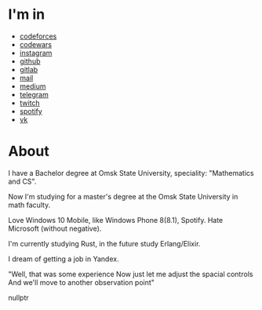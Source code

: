 # I'm in
  - [codeforces](https://www.codeforces.com/profile/WhoIsPrivalov "Codeforces (sponsored by Telegram)")
  - [codewars](https://www.codewars.com/users/NotAPattern "Codewars")
  - [instagram](https://www.instagram.com/NotAPattern1 "Instagram")
  - [github](https://www.github.com/NotAPattern "GitHub")
  - [gitlab](https://www.gitlab.com/NotAPattern "GitLab")
  - [mail](mailto:nikita.karatsev@gmail.com "Gmail")
  - [medium](https://www.medium.com/@notapattern "Medium")
  - [telegram](https://www.t.me/NotAPattern "Telegram")
  - [twitch](https://www.twitch.tv/notapattern "Twitch")
  - [spotify](https://open.spotify.com/user/ilz2empiateqi06y9t6nvu3nv "Spotify")  
  - [vk](https://www.vk.com/NotAPattern "VK")
  
# About
I have a Bachelor degree at Omsk State University, speciality: "Mathematics and CS".

Now I'm studying for a master's degree at the Omsk State University in math faculty. 

Love Windows 10 Mobile, like Windows Phone 8(8.1), Spotify. Hate Microsoft (without negative).

I'm currently studying Rust, in the future study Erlang/Elixir.

I dream of getting a job in Yandex.

"Well, that was some experience
Now just let me adjust the spacial controls
And we'll move to another observation point"  

nullptr
